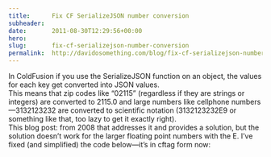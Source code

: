 ```yaml
---
title:      Fix CF SerializeJSON number conversion
subheader:  
date:       2011-08-30T12:29:56+00:00
hero:       
slug:       fix-cf-serializejson-number-conversion
permalink:  http://davidosomething.com/blog/fix-cf-serializejson-number-conversion/
---
```



<p>In ColdFusion if you use the SerializeJSON function on an object, the values for each key get converted into JSON values.<br />
This means that zip codes like &#8220;02115&#8221; (regardless if they are strings or integers) are converted to 2115.0 and large numbers like cellphone numbers&mdash;3132123232 are converted to scientific notation (3132123232E9 or something like that, too lazy to get it exactly right).<br />
This blog post: <a href="http://craigkaminsky.blogspot.com/2008/11/coldfusion-serializejson-gotcha.html"></a> from 2008 that addresses it and provides a solution, but the solution doesn&#8217;t work for the larger floating point numbers with the E. I&#8217;ve fixed (and simplified) the code below&mdash;it&#8217;s in cftag form now:</p>
<p><script src="https://gist.github.com/davidosomething/da5acad29f4434e59eef.js"></script></p>

